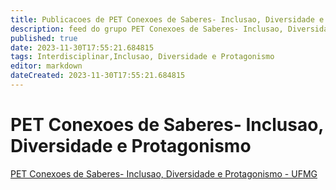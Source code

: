 ```yaml
---
title: Publicacoes de PET Conexoes de Saberes- Inclusao, Diversidade e Protagonismo - UFMG
description: feed do grupo PET Conexoes de Saberes- Inclusao, Diversidade e Protagonismo - UFMG
published: true
date: 2023-11-30T17:55:21.684815
tags: Interdisciplinar,Inclusao, Diversidade e Protagonismo
editor: markdown
dateCreated: 2023-11-30T17:55:21.684815
---
```


# PET Conexoes de Saberes- Inclusao, Diversidade e Protagonismo
[PET Conexoes de Saberes- Inclusao, Diversidade e Protagonismo - UFMG](/grupo/270PETConexoesdeSaberesInclusaoDiversidadeeProtagonismoUFMG.md)